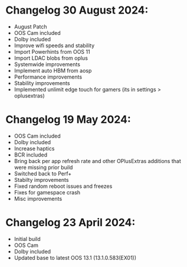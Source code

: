 # Changelog 30 August 2024:
- August Patch
- OOS Cam included
- Dolby included
- Improve wifi speeds and stability
- Import Powerhints from OOS 11
- Import LDAC blobs from oplus
- Systemwide improvements
- Implement auto HBM from aosp
- Performance improvements
- Stability improvements
- Implemented unlimit edge touch for gamers (its in settings > oplusextras)

# Changelog 19 May 2024:
- OOS Cam included
- Dolby included
- Increase haptics
- BCR included
- Bring back per app refresh rate and other OPlusExtras additions that were missing prior build
- Switched back to Perf+
- Stabilty improvements
- Fixed random reboot issues and freezes
- Fixes for gamespace crash
- Misc improvements

# Changelog 23 April 2024:
- Initial build
- OOS Cam
- Dolby included
- Updated base to latest OOS 13.1 (13.1.0.583(EX01))

